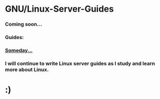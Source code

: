 # GNU/Linux-Server-Guides
### Coming soon...
### Guides:
### [Someday...](#)
### I will continue to write Linux server guides as I study and learn more about Linux.
# :)
